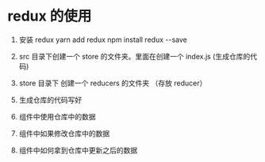 # redux 的使用

1. 安装 redux
  yarn add redux
  npm install redux --save

2. src 目录下创建一个 store 的文件夹。里面在创建一个 index.js (生成仓库的代码)

3. store 目录下 创建一个 reducers 的文件夹 （存放 reducer）

<!-- 4. store 目录下 创建一个 actions 的文件夹 (存放 action create) -->

5. 生成仓库的代码写好

6. 组件中使用仓库中的数据

7. 组件中如果修改仓库中的数据

8. 组件中如何拿到仓库中更新之后的数据
